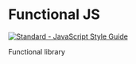 # Functional JS

[![Standard - JavaScript Style Guide](https://img.shields.io/badge/code%20style-standard-brightgreen.svg)](http://standardjs.com/)

Functional library 